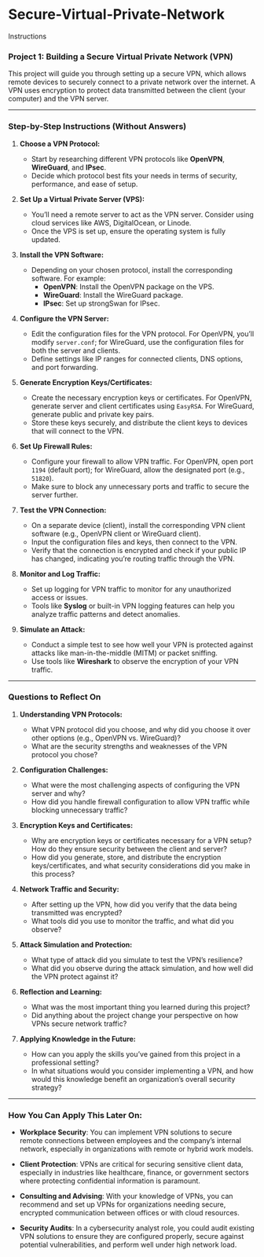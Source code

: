 # Secure-Virtual-Private-Network

Instructions 
### **Project 1: Building a Secure Virtual Private Network (VPN)**

This project will guide you through setting up a secure VPN, which allows remote devices to securely connect to a private network over the internet. A VPN uses encryption to protect data transmitted between the client (your computer) and the VPN server.

---

### **Step-by-Step Instructions (Without Answers)**

1. **Choose a VPN Protocol:**
   - Start by researching different VPN protocols like **OpenVPN**, **WireGuard**, and **IPsec**.
   - Decide which protocol best fits your needs in terms of security, performance, and ease of setup.

2. **Set Up a Virtual Private Server (VPS):**
   - You’ll need a remote server to act as the VPN server. Consider using cloud services like AWS, DigitalOcean, or Linode.
   - Once the VPS is set up, ensure the operating system is fully updated.

3. **Install the VPN Software:**
   - Depending on your chosen protocol, install the corresponding software. For example:
     - **OpenVPN**: Install the OpenVPN package on the VPS.
     - **WireGuard**: Install the WireGuard package.
     - **IPsec**: Set up strongSwan for IPsec.

4. **Configure the VPN Server:**
   - Edit the configuration files for the VPN protocol. For OpenVPN, you’ll modify `server.conf`; for WireGuard, use the configuration files for both the server and clients.
   - Define settings like IP ranges for connected clients, DNS options, and port forwarding.

5. **Generate Encryption Keys/Certificates:**
   - Create the necessary encryption keys or certificates. For OpenVPN, generate server and client certificates using `EasyRSA`. For WireGuard, generate public and private key pairs.
   - Store these keys securely, and distribute the client keys to devices that will connect to the VPN.

6. **Set Up Firewall Rules:**
   - Configure your firewall to allow VPN traffic. For OpenVPN, open port `1194` (default port); for WireGuard, allow the designated port (e.g., `51820`).
   - Make sure to block any unnecessary ports and traffic to secure the server further.

7. **Test the VPN Connection:**
   - On a separate device (client), install the corresponding VPN client software (e.g., OpenVPN client or WireGuard client).
   - Input the configuration files and keys, then connect to the VPN.
   - Verify that the connection is encrypted and check if your public IP has changed, indicating you’re routing traffic through the VPN.

8. **Monitor and Log Traffic:**
   - Set up logging for VPN traffic to monitor for any unauthorized access or issues.
   - Tools like **Syslog** or built-in VPN logging features can help you analyze traffic patterns and detect anomalies.

9. **Simulate an Attack:**
   - Conduct a simple test to see how well your VPN is protected against attacks like man-in-the-middle (MITM) or packet sniffing.
   - Use tools like **Wireshark** to observe the encryption of your VPN traffic.

---

### **Questions to Reflect On**

1. **Understanding VPN Protocols:**
   - What VPN protocol did you choose, and why did you choose it over other options (e.g., OpenVPN vs. WireGuard)?
   - What are the security strengths and weaknesses of the VPN protocol you chose?

2. **Configuration Challenges:**
   - What were the most challenging aspects of configuring the VPN server and why?
   - How did you handle firewall configuration to allow VPN traffic while blocking unnecessary traffic?
   
3. **Encryption Keys and Certificates:**
   - Why are encryption keys or certificates necessary for a VPN setup? How do they ensure security between the client and server?
   - How did you generate, store, and distribute the encryption keys/certificates, and what security considerations did you make in this process?

4. **Network Traffic and Security:**
   - After setting up the VPN, how did you verify that the data being transmitted was encrypted?
   - What tools did you use to monitor the traffic, and what did you observe?

5. **Attack Simulation and Protection:**
   - What type of attack did you simulate to test the VPN’s resilience?
   - What did you observe during the attack simulation, and how well did the VPN protect against it?

6. **Reflection and Learning:**
   - What was the most important thing you learned during this project?
   - Did anything about the project change your perspective on how VPNs secure network traffic?

7. **Applying Knowledge in the Future:**
   - How can you apply the skills you’ve gained from this project in a professional setting?
   - In what situations would you consider implementing a VPN, and how would this knowledge benefit an organization’s overall security strategy?

---

### **How You Can Apply This Later On:**

- **Workplace Security**: You can implement VPN solutions to secure remote connections between employees and the company’s internal network, especially in organizations with remote or hybrid work models.
  
- **Client Protection**: VPNs are critical for securing sensitive client data, especially in industries like healthcare, finance, or government sectors where protecting confidential information is paramount.

- **Consulting and Advising**: With your knowledge of VPNs, you can recommend and set up VPNs for organizations needing secure, encrypted communication between offices or with cloud resources.

- **Security Audits**: In a cybersecurity analyst role, you could audit existing VPN solutions to ensure they are configured properly, secure against potential vulnerabilities, and perform well under high network load.

